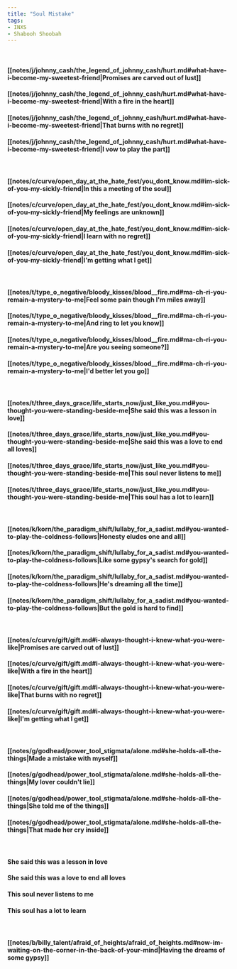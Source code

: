 ```yaml
---
title: "Soul Mistake"
tags:
- INXS
- Shabooh Shoobah
---
```

&nbsp;
#### [[notes/j/johnny_cash/the_legend_of_johnny_cash/hurt.md#what-have-i-become-my-sweetest-friend|Promises are carved out of lust]]
#### [[notes/j/johnny_cash/the_legend_of_johnny_cash/hurt.md#what-have-i-become-my-sweetest-friend|With a fire in the heart]]
#### [[notes/j/johnny_cash/the_legend_of_johnny_cash/hurt.md#what-have-i-become-my-sweetest-friend|That burns with no regret]]
#### [[notes/j/johnny_cash/the_legend_of_johnny_cash/hurt.md#what-have-i-become-my-sweetest-friend|I vow to play the part]]
&nbsp;
#### [[notes/c/curve/open_day_at_the_hate_fest/you_dont_know.md#im-sick-of-you-my-sickly-friend|In this a meeting of the soul]]
#### [[notes/c/curve/open_day_at_the_hate_fest/you_dont_know.md#im-sick-of-you-my-sickly-friend|My feelings are unknown]]
#### [[notes/c/curve/open_day_at_the_hate_fest/you_dont_know.md#im-sick-of-you-my-sickly-friend|I learn with no regret]]
#### [[notes/c/curve/open_day_at_the_hate_fest/you_dont_know.md#im-sick-of-you-my-sickly-friend|I'm getting what I get]]
&nbsp;
#### [[notes/t/type_o_negative/bloody_kisses/blood__fire.md#ma-ch-ri-you-remain-a-mystery-to-me|Feel some pain though I'm miles away]]
#### [[notes/t/type_o_negative/bloody_kisses/blood__fire.md#ma-ch-ri-you-remain-a-mystery-to-me|And ring to let you know]]
#### [[notes/t/type_o_negative/bloody_kisses/blood__fire.md#ma-ch-ri-you-remain-a-mystery-to-me|Are you seeing someone?]]
#### [[notes/t/type_o_negative/bloody_kisses/blood__fire.md#ma-ch-ri-you-remain-a-mystery-to-me|I'd better let you go]]
&nbsp;
#### [[notes/t/three_days_grace/life_starts_now/just_like_you.md#you-thought-you-were-standing-beside-me|She said this was a lesson in love]]
#### [[notes/t/three_days_grace/life_starts_now/just_like_you.md#you-thought-you-were-standing-beside-me|She said this was a love to end all loves]]
#### [[notes/t/three_days_grace/life_starts_now/just_like_you.md#you-thought-you-were-standing-beside-me|This soul never listens to me]]
#### [[notes/t/three_days_grace/life_starts_now/just_like_you.md#you-thought-you-were-standing-beside-me|This soul has a lot to learn]]
&nbsp;
#### [[notes/k/korn/the_paradigm_shift/lullaby_for_a_sadist.md#you-wanted-to-play-the-coldness-follows|Honesty eludes one and all]]
#### [[notes/k/korn/the_paradigm_shift/lullaby_for_a_sadist.md#you-wanted-to-play-the-coldness-follows|Like some gypsy's search for gold]]
#### [[notes/k/korn/the_paradigm_shift/lullaby_for_a_sadist.md#you-wanted-to-play-the-coldness-follows|He's dreaming all the time]]
#### [[notes/k/korn/the_paradigm_shift/lullaby_for_a_sadist.md#you-wanted-to-play-the-coldness-follows|But the gold is hard to find]]
&nbsp;
#### [[notes/c/curve/gift/gift.md#i-always-thought-i-knew-what-you-were-like|Promises are carved out of lust]]
#### [[notes/c/curve/gift/gift.md#i-always-thought-i-knew-what-you-were-like|With a fire in the heart]]
#### [[notes/c/curve/gift/gift.md#i-always-thought-i-knew-what-you-were-like|That burns with no regret]]
#### [[notes/c/curve/gift/gift.md#i-always-thought-i-knew-what-you-were-like|I'm getting what I get]]
&nbsp;
#### [[notes/g/godhead/power_tool_stigmata/alone.md#she-holds-all-the-things|Made a mistake with myself]]
#### [[notes/g/godhead/power_tool_stigmata/alone.md#she-holds-all-the-things|My lover couldn't lie]]
#### [[notes/g/godhead/power_tool_stigmata/alone.md#she-holds-all-the-things|She told me of the things]]
#### [[notes/g/godhead/power_tool_stigmata/alone.md#she-holds-all-the-things|That made her cry inside]]
&nbsp;
#### She said this was a lesson in love
#### She said this was a love to end all loves
#### This soul never listens to me
#### This soul has a lot to learn
&nbsp;
#### [[notes/b/billy_talent/afraid_of_heights/afraid_of_heights.md#now-im-waiting-on-the-corner-in-the-back-of-your-mind|Having the dreams of some gypsy]]
